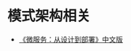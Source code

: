 # 模式架构相关

- [《微服务：从设计到部署》中文版](https://github.com/oopsguy/microservices-from-design-to-deployment-chinese)